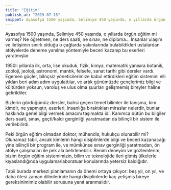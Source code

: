 ```yaml
---
title: "Eğitim"
publish_at: "2019-07-15"
snippet: Ayasofya 1500 yaşında, Selimiye 450 yaşında, o yıllarda örgün eğitim mi varmış?
---
```


Ayasofya 1500 yaşında, Selimiye 450 yaşında, o yıllarda örgün eğitim mi varmış? Ne öğretmen, ne ders saati, ne sınav, ne diploma... İnsanlar ulaşım ve iletişimin sınırlı olduğu o çağlarda yakınlarında bulabildikleri ustalardan atölyelerde deneme yanılma yöntemiyle beceri kazanıp bu eserleri yaratmışlar.

1950li yıllarda ilk, orta, lise okuduk, fizik, kimya, matematik yanısıra botanik, zooloji, jeoloji, astronomi, mantık, felsefe, sanat tarihi gibi dersler vardı. Egemen güçler, bilnçsiz yöneticilerimize kabul ettirdikleri eğitim sistemini elli yıldan beri adım adım uygulattılar, ve artık günümüzde gençlerimiz bilgi ve kültürden yoksun, varoluş ve ulus olma şuurları gelişmemiş bireyler haline getirildiler.

Bizlerin gördüğümüz dersler, bahsi geçen temel bilimler ile tanışma, kim kimdir, ne yapmıştır, eserleri, insanlığa bıraktıkları miraslar nelerdir, bunlar hakkında genel bilgi vermek amacını taşımakta idi. Kanımca bütün bu bilgiler ders saati, sınav, geçti/kaldı gerginliği yaratmadan da bilinçli bir sistem ile verilebilirdi.

Peki örgün eğitim olmadan doktor, mühendis, hukukçu olunabilir mi? Olunamaz tabii, ancak kimlerin hangi disiplinlerde bilgi ve beceri kazanacağı yine bilinçli bir program ile, ve mümkünse sınav gerginliği yaratmadan, ön atölye çalışmaları ile pek ala belirlenebilir. Benim deneyim ve gözlemlerim, bizim örgün eğitim sistemimizin, bilim ve teknolojide ileri gitmiş ülkelerle kıyaslandığında uygulama/laboratuar konularında yetersiz kaldığıdır.

Tabii burada merkezi planlamanın da önemi ortaya çıkıyor: beş yıl, on yıl, ve daha ötesi zaman dilimlerinde hangi disiplinlerde kaç yetişmiş bireye gereksinimimiz olabilir sorusuna yanıt aranmalıdır.

